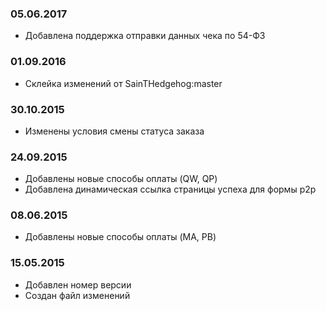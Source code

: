 ### 05.06.2017
* Добавлена поддержка отправки данных чека по 54-ФЗ

### 01.09.2016
* Склейка изменений от SainTHedgehog:master

### 30.10.2015
* Изменены условия смены статуса заказа

### 24.09.2015
* Добавлены новые способы оплаты (QW, QP)
* Добавлена динамическая ссылка страницы успеха для формы p2p

### 08.06.2015
* Добавлены новые способы оплаты (MA, PB)

### 15.05.2015
* Добавлен номер версии
* Создан файл изменений
